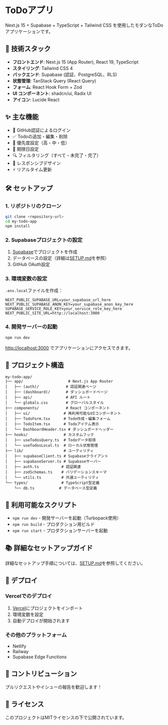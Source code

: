 # ToDoアプリ

Next.js 15 + Supabase + TypeScript + Tailwind CSS を使用したモダンなToDoアプリケーションです。

## 🚀 技術スタック

- **フロントエンド**: Next.js 15 (App Router), React 19, TypeScript
- **スタイリング**: Tailwind CSS 4
- **バックエンド**: Supabase (認証、PostgreSQL、RLS)
- **状態管理**: TanStack Query (React Query)
- **フォーム**: React Hook Form + Zod
- **UI コンポーネント**: shadcn/ui, Radix UI
- **アイコン**: Lucide React

## ✨ 主な機能

- 🔐 GitHub認証によるログイン
- ✅ Todoの追加・編集・削除
- 🎯 優先度設定（高・中・低）
- 📅 期限日設定
- 🔍 フィルタリング（すべて・未完了・完了）
- 📱 レスポンシブデザイン
- ⚡ リアルタイム更新

## 🛠️ セットアップ

### 1. リポジトリのクローン
```bash
git clone <repository-url>
cd my-todo-app
npm install
```

### 2. Supabaseプロジェクトの設定
1. [Supabase](https://supabase.com)でプロジェクトを作成
2. データベースの設定（詳細は[SETUP.md](./SETUP.md)を参照）
3. GitHub OAuth設定

### 3. 環境変数の設定
`.env.local`ファイルを作成：
```env
NEXT_PUBLIC_SUPABASE_URL=your_supabase_url_here
NEXT_PUBLIC_SUPABASE_ANON_KEY=your_supabase_anon_key_here
SUPABASE_SERVICE_ROLE_KEY=your_service_role_key_here
NEXT_PUBLIC_SITE_URL=http://localhost:3000
```

### 4. 開発サーバーの起動
```bash
npm run dev
```

[http://localhost:3000](http://localhost:3000) でアプリケーションにアクセスできます。

## 📁 プロジェクト構造

```
my-todo-app/
├── app/                    # Next.js App Router
│   ├── (auth)/            # 認証関連ページ
│   ├── (dashboard)/       # ダッシュボードページ
│   ├── api/               # API ルート
│   └── globals.css        # グローバルスタイル
├── components/            # React コンポーネント
│   ├── ui/               # 再利用可能なUIコンポーネント
│   ├── TodoForm.tsx      # Todo作成・編集フォーム
│   ├── TodoItem.tsx      # Todoアイテム表示
│   └── DashboardHeader.tsx # ダッシュボードヘッダー
├── hooks/                # カスタムフック
│   ├── useTodosQuery.ts  # Todoデータ取得
│   └── useTodosLocal.ts  # ローカル状態管理
├── lib/                  # ユーティリティ
│   ├── supabaseClient.ts # Supabaseクライアント
│   ├── supabaseServer.ts # Supabaseサーバー
│   ├── auth.ts          # 認証関連
│   ├── zodSchemas.ts    # バリデーションスキーマ
│   └── utils.ts         # 共通ユーティリティ
└── types/               # TypeScript型定義
    └── db.ts           # データベース型定義
```

## 🔧 利用可能なスクリプト

- `npm run dev` - 開発サーバーを起動（Turbopack使用）
- `npm run build` - プロダクション用ビルド
- `npm run start` - プロダクションサーバーを起動

## 📚 詳細なセットアップガイド

詳細なセットアップ手順については、[SETUP.md](./SETUP.md)を参照してください。

## 🚀 デプロイ

### Vercelでのデプロイ
1. [Vercel](https://vercel.com)にプロジェクトをインポート
2. 環境変数を設定
3. 自動デプロイが開始されます

### その他のプラットフォーム
- Netlify
- Railway
- Supabase Edge Functions

## 🤝 コントリビューション

プルリクエストやイシューの報告を歓迎します！

## 📄 ライセンス

このプロジェクトはMITライセンスの下で公開されています。
